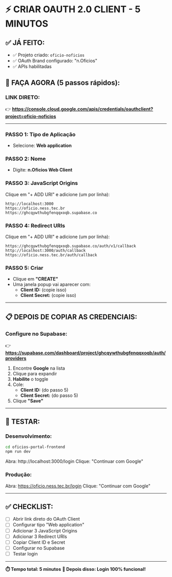 # ⚡ CRIAR OAUTH 2.0 CLIENT - 5 MINUTOS

## ✅ JÁ FEITO:
- ✅ Projeto criado: `oficio-noficios`
- ✅ OAuth Brand configurado: "n.Oficios"
- ✅ APIs habilitadas

## 🚀 FAÇA AGORA (5 passos rápidos):

### LINK DIRETO:
👉 **https://console.cloud.google.com/apis/credentials/oauthclient?project=oficio-noficios**

---

### PASSO 1: Tipo de Aplicação
- Selecione: **Web application**

### PASSO 2: Nome
- Digite: **n.Oficios Web Client**

### PASSO 3: JavaScript Origins
Clique em "+ ADD URI" e adicione (um por linha):

```
http://localhost:3000
https://oficio.ness.tec.br
https://ghcqywthubgfenqqxoqb.supabase.co
```

### PASSO 4: Redirect URIs
Clique em "+ ADD URI" e adicione (um por linha):

```
https://ghcqywthubgfenqqxoqb.supabase.co/auth/v1/callback
http://localhost:3000/auth/callback
https://oficio.ness.tec.br/auth/callback
```

### PASSO 5: Criar
- Clique em **"CREATE"**
- Uma janela popup vai aparecer com:
  - **Client ID:** (copie isso)
  - **Client Secret:** (copie isso)

---

## 📋 DEPOIS DE COPIAR AS CREDENCIAIS:

### Configure no Supabase:
👉 **https://supabase.com/dashboard/project/ghcqywthubgfenqqxoqb/auth/providers**

1. Encontre **Google** na lista
2. Clique para expandir
3. **Habilite** o toggle
4. Cole:
   - **Client ID:** (do passo 5)
   - **Client Secret:** (do passo 5)
5. Clique **"Save"**

---

## 🧪 TESTAR:

### Desenvolvimento:
```bash
cd oficios-portal-frontend
npm run dev
```
Abra: http://localhost:3000/login
Clique: "Continuar com Google"

### Produção:
Abra: https://oficio.ness.tec.br/login
Clique: "Continuar com Google"

---

## ✅ CHECKLIST:

- [ ] Abrir link direto do OAuth Client
- [ ] Configurar tipo "Web application"
- [ ] Adicionar 3 JavaScript Origins
- [ ] Adicionar 3 Redirect URIs
- [ ] Copiar Client ID e Secret
- [ ] Configurar no Supabase
- [ ] Testar login

---

**⏱️ Tempo total: 5 minutos**
**🎉 Depois disso: Login 100% funcional!**

